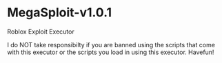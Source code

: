 # MegaSploit-v1.0.1
Roblox Exploit Executor


I do NOT take responsibilty if you are banned using the scripts that come with this executor or the scripts you load in using this executor.
Havefun!
